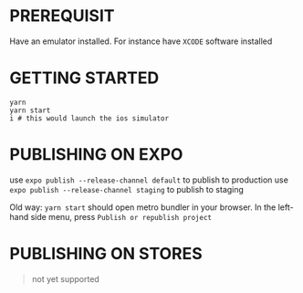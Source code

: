 # PREREQUISIT

Have an emulator installed. For instance have `XCODE` software installed

# GETTING STARTED

```
yarn
yarn start
i # this would launch the ios simulator
```

# PUBLISHING ON EXPO

use `expo publish --release-channel default` to publish to production
use `expo publish --release-channel staging` to publish to staging

Old way:
`yarn start` should open metro bundler in your browser. In the left-hand side menu, press `Publish or republish project`

# PUBLISHING ON STORES

> not yet supported
